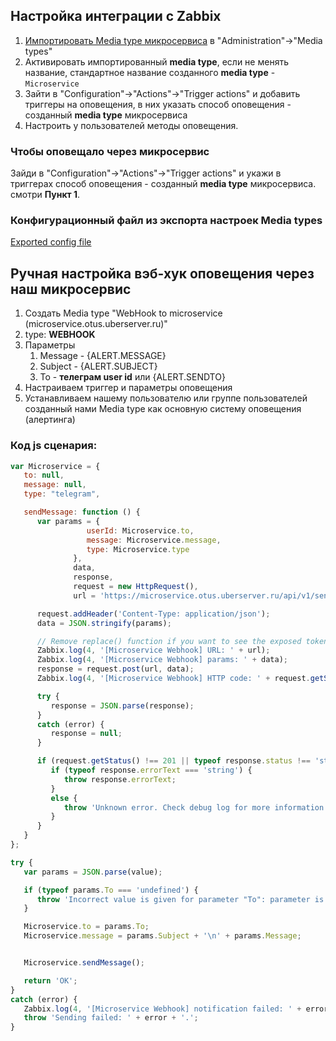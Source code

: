 ## Настройка интеграции с Zabbix 

1. [Импортировать Media type микросервиса](zbx_export_mediatypes.yaml) в "Administration"->"Media types"
2. Активировать импортированный **media type**, если не менять название, стандартное название созданного **media type** - `Microservice`
3. Зайти в "Configuration"->"Actions"->"Trigger actions" и добавить триггеры на оповещения, в них указать способ оповещения - созданный **media type** микросервиса  
4. Настроить у пользователей методы оповещения.

### Чтобы оповещало через микросервис 
Зайди в "Configuration"->"Actions"->"Trigger actions" и укажи в триггерах способ оповещения - созданный **media type** микросервиса. смотри **Пункт 1**. 

### Конфигурационный файл из экспорта настроек Media types
[Exported config file](zbx_export_mediatypes.yaml)


## Ручная настройка вэб-хук оповещения через наш микросервис

1. Создать Media type "WebHook to microservice (microservice.otus.uberserver.ru)"
2. type: **WEBHOOK**
3. Параметры
   1. Message - {ALERT.MESSAGE}
   2. Subject - {ALERT.SUBJECT}
   3. To - **телеграм user id** или {ALERT.SENDTO}
4. Настраиваем триггер и параметры оповещения
5. Устанавливаем нашему пользователю или группе пользователей созданный нами Media type как основную систему оповещения (алертинга)

### Код js сценария:

```js
var Microservice = {
   to: null,
   message: null,
   type: "telegram",

   sendMessage: function () {
      var params = {
                 userId: Microservice.to,
                 message: Microservice.message,
                 type: Microservice.type
              },
              data,
              response,
              request = new HttpRequest(),
              url = 'https://microservice.otus.uberserver.ru/api/v1/send';

      request.addHeader('Content-Type: application/json');
      data = JSON.stringify(params);

      // Remove replace() function if you want to see the exposed token in the log file.
      Zabbix.log(4, '[Microservice Webhook] URL: ' + url);
      Zabbix.log(4, '[Microservice Webhook] params: ' + data);
      response = request.post(url, data);
      Zabbix.log(4, '[Microservice Webhook] HTTP code: ' + request.getStatus());

      try {
         response = JSON.parse(response);
      }
      catch (error) {
         response = null;
      }

      if (request.getStatus() !== 201 || typeof response.status !== 'string') {
         if (typeof response.errorText === 'string') {
            throw response.errorText;
         }
         else {
            throw 'Unknown error. Check debug log for more information.';
         }
      }
   }
};

try {
   var params = JSON.parse(value);

   if (typeof params.To === 'undefined') {
      throw 'Incorrect value is given for parameter "To": parameter is missing';
   }

   Microservice.to = params.To;
   Microservice.message = params.Subject + '\n' + params.Message;


   Microservice.sendMessage();

   return 'OK';
}
catch (error) {
   Zabbix.log(4, '[Microservice Webhook] notification failed: ' + error);
   throw 'Sending failed: ' + error + '.';
}
```
